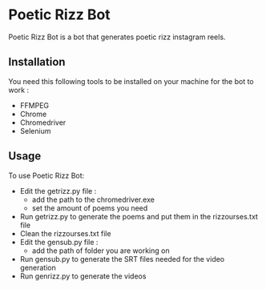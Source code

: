 # Poetic Rizz Bot

Poetic Rizz Bot is a bot that generates poetic rizz instagram reels.

## Installation
You need this following tools to be installed on your machine for  the bot to work :
- FFMPEG
- Chrome
- Chromedriver
- Selenium

## Usage

To use Poetic Rizz Bot:
- Edit the getrizz.py file :
    - add the path to the chromedriver.exe
    - set the amount of poems you need
- Run getrizz.py to generate the poems and put them in the rizzourses.txt file
- Clean the rizzourses.txt file
- Edit the gensub.py file :
    - add the path of folder you are working on
- Run gensub.py to generate the SRT files needed for the video generation
- Run genrizz.py to generate the videos
